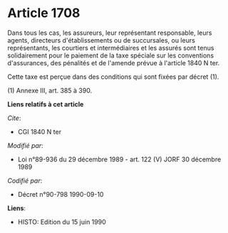 # Article 1708

Dans tous les cas, les assureurs, leur représentant responsable, leurs agents, directeurs d'établissements ou de succursales,
ou leurs représentants, les courtiers et intermédiaires et les assurés sont tenus solidairement pour le paiement de la taxe
spéciale sur les conventions d'assurances, des pénalités et de l'amende prévue à l'article 1840 N ter.

Cette taxe est perçue dans des conditions qui sont fixées par décret (1).

(1) Annexe III, art. 385 à 390.

**Liens relatifs à cet article**

_Cite_:

  - CGI 1840 N ter

_Modifié par_:

  - Loi n°89-936 du 29 décembre 1989 - art. 122 (V) JORF 30 décembre 1989

_Codifié par_:

  - Décret n°90-798 1990-09-10

**Liens**:

  - HISTO: Edition du 15 juin 1990
